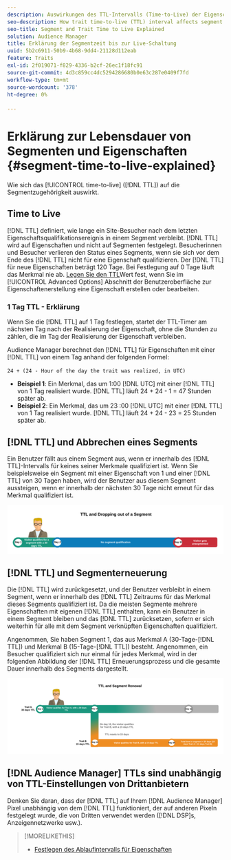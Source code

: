 ```yaml
---
description: Auswirkungen des TTL-Intervalls (Time-to-Live) der Eigenschaft auf die Segmentzugehörigkeit.
seo-description: How trait time-to-live (TTL) interval affects segment membership.
seo-title: Segment and Trait Time to Live Explained
solution: Audience Manager
title: Erklärung der Segmentzeit bis zur Live-Schaltung
uuid: 5b2c6911-50b9-4b68-9dd4-21128d112eab
feature: Traits
exl-id: 2f019071-f829-4336-b2cf-26ec1f18fc91
source-git-commit: 4d3c859cc4dc5294286680b0e63c287e0409f7fd
workflow-type: tm+mt
source-wordcount: '378'
ht-degree: 0%

---
```


# Erklärung zur Lebensdauer von Segmenten und Eigenschaften {#segment-time-to-live-explained}

Wie sich das [!UICONTROL time-to-live] ([!DNL TTL]) auf die Segmentzugehörigkeit auswirkt.

<!-- segment-ttl-explained.xml -->

## Time to Live

[!DNL TTL] definiert, wie lange ein Site-Besucher nach dem letzten Eigenschaftsqualifikationsereignis in einem Segment verbleibt. [!DNL TTL] wird auf Eigenschaften und nicht auf Segmenten festgelegt. Besucherinnen und Besucher verlieren den Status eines Segments, wenn sie sich vor dem Ende des [!DNL TTL] nicht für eine Eigenschaft qualifizieren. Der [!DNL TTL] für neue Eigenschaften beträgt 120 Tage. Bei Festlegung auf 0 Tage läuft das Merkmal nie ab. [Legen Sie den TTL](../../features/traits/create-onboarded-rule-based-traits.md#set-expiration-interval)Wert fest, wenn Sie im [!UICONTROL Advanced Options] Abschnitt der Benutzeroberfläche zur Eigenschaftenerstellung eine Eigenschaft erstellen oder bearbeiten.

### 1 Tag TTL - Erklärung

Wenn Sie die [!DNL TTL] auf 1 Tag festlegen, startet der TTL-Timer am nächsten Tag nach der Realisierung der Eigenschaft, ohne die Stunden zu zählen, die im Tag der Realisierung der Eigenschaft verbleiben.

Audience Manager berechnet den [!DNL TTL] für Eigenschaften mit einer [!DNL TTL] von einem Tag anhand der folgenden Formel:

`24 + (24 - Hour of the day the trait was realized, in UTC)`

* **Beispiel 1**: Ein Merkmal, das um 1:00 [!DNL UTC] mit einer [!DNL TTL] von 1 Tag realisiert wurde. [!DNL TTL] läuft 24 + 24 - 1 = 47 Stunden später ab.
* **Beispiel 2**: Ein Merkmal, das um 23 :00 [!DNL UTC] mit einer [!DNL TTL] von 1 Tag realisiert wurde. [!DNL TTL] läuft 24 + 24 - 23 = 25 Stunden später ab.

## [!DNL TTL] und Abbrechen eines Segments

Ein Benutzer fällt aus einem Segment aus, wenn er innerhalb des [!DNL TTL]-Intervalls für keines seiner Merkmale qualifiziert ist. Wenn Sie beispielsweise ein Segment mit einer Eigenschaft von 1 und einer [!DNL TTL] von 30 Tagen haben, wird der Benutzer aus diesem Segment aussteigen, wenn er innerhalb der nächsten 30 Tage nicht erneut für das Merkmal qualifiziert ist.

![](assets/ttl-explained.png)

## [!DNL TTL] und Segmenterneuerung

Die [!DNL TTL] wird zurückgesetzt, und der Benutzer verbleibt in einem Segment, wenn er innerhalb des [!DNL TTL] Zeitraums für das Merkmal dieses Segments qualifiziert ist. Da die meisten Segmente mehrere Eigenschaften mit eigenen [!DNL TTL] enthalten, kann ein Benutzer in einem Segment bleiben und das [!DNL TTL] zurücksetzen, sofern er sich weiterhin für alle mit dem Segment verknüpften Eigenschaften qualifiziert.

Angenommen, Sie haben Segment 1, das aus Merkmal A (30-Tage-[!DNL TTL]) und Merkmal B (15-Tage-[!DNL TTL]) besteht. Angenommen, ein Besucher qualifiziert sich nur einmal für jedes Merkmal, wird in der folgenden Abbildung der [!DNL TTL] Erneuerungsprozess und die gesamte Dauer innerhalb des Segments dargestellt.

![](assets/ttl-renewal.png)

## [!DNL Audience Manager] TTLs sind unabhängig von TTL-Einstellungen von Drittanbietern

Denken Sie daran, dass der [!DNL TTL] auf Ihrem [!DNL Audience Manager] Pixel unabhängig von dem [!DNL TTL] funktioniert, der auf anderen Pixeln festgelegt wurde, die von Dritten verwendet werden ([!DNL DSP]s, Anzeigennetzwerke usw.).

>[!MORELIKETHIS]
>
>* [Festlegen des Ablaufintervalls für Eigenschaften](../../features/traits/create-onboarded-rule-based-traits.md#set-expiration-interval)
